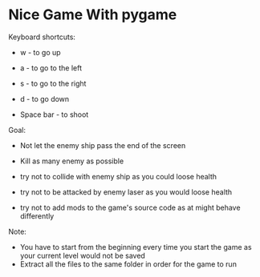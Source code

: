 # Nice Game With pygame

Keyboard shortcuts:

+ w - to go up

+ a - to go to the left

+ s - to go to the right

+ d - to go down

+ Space bar - to shoot

Goal:

+ Not let the enemy ship pass the end of the screen

+ Kill as many enemy as possible

+ try not to collide with enemy ship as you could loose health

+ try not to be attacked by enemy laser as you would loose health

+ try not to add mods to the game's source code as at might behave differently

Note:

+ You have to start from the beginning every time you start the game as your current level would not be saved
+ Extract all the files to the same folder in order for the game to run
